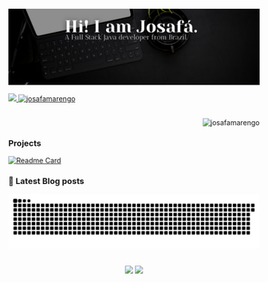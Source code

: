 <a href="https://linkedin.com/in/josafamarengo" target="_blank"><img title="Hey, Check Out my Linkedin" src="header.svg" target="_blank"/></a>
<div align="left">
  <a href="https://www.linkedin.com/in/josafamarengo" target="_blank">
    <img height="180em" src="https://github-readme-stats.vercel.app/api?username=josafamarengo&hide_border=true&bg_color=0D1117&text_color=f1f1f1&hide_title=true&hide_rank=true&include_all_commits=true&count_private=true" />
  </a>
  <a href="https://www.linkedin.com/in/josafamarengo" target="_blank">
    <img height="180em" src="https://github-readme-stats.vercel.app/api/top-langs?username=josafamarengo&show_icons=true&layout=compact&hide_border=true&bg_color=0D1117&text_color=f1f1f1&title_color=f4f4f4" alt="josafamarengo" />
  </a> 
</div>

<div></br>
  <p align="right"><img src="https://komarev.com/ghpvc/?username=josafamarengo&label=Profile%20views&color=0e75b6&style=flat" alt="josafamarengo" /></p>
</div>

<h3>Projects</h3>

[![Readme Card](https://github-readme-stats.vercel.app/api/pin/?username=josafamarengo&repo=netflix-clone&bg_color=0D1117&text_color=f1f1f1&title_color=f4f4f4&icon_color=ffff00&border_color=404040&border_radius=5)](https://github.com/josafamarengo/netflix-clone)

<div>
  <h3>📕 Latest Blog posts</h3>
  <!-- BLOG-POST-LIST:START -->
  <!-- BLOG-POST-LIST:END -->
</div>

![Snake animation](https://github.com/josafamarengo/josafamarengo/blob/output/github-contribution-grid-snake.svg)


<div align="center"></br>
  <a href="https://www.linkedin.com/in/josafamarengo" target="_blank"><img src="https://img.shields.io/badge/-LinkedIn-%230077B5?style=for-the-badge&logo=linkedin&logoColor=white" target="_blank"></a>
  <a href = "mailto:josafabmarengo@gmail.com" target="_blank"><img src="https://img.shields.io/badge/Gmail-D14836?style=for-the-badge&logo=gmail&logoColor=white" target="_blank"></a>
</div>
